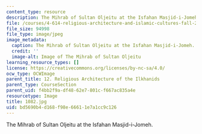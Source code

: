 ```yaml
---
content_type: resource
description: The Mihrab of Sultan Oljeitu at the Isfahan Masjid-i-Jomeh.
file: /courses/4-614-religious-architecture-and-islamic-cultures-fall-2002/bd5690b4d168f98e66611e7a1cc9c126_1082.jpg
file_size: 94998
file_type: image/jpeg
image_metadata:
  caption: The Mihrab of Sultan Oljeitu at the Isfahan Masjid-i-Jomeh.
  credit: ''
  image-alt: Image of The Mihrab of Sultan Oljeitu
learning_resource_types: []
license: https://creativecommons.org/licenses/by-nc-sa/4.0/
ocw_type: OCWImage
parent_title: 12. Religious Architecture of the Ilkhanids
parent_type: CourseSection
parent_uid: f4bb2f9a-df48-62e7-801c-f667ac835a4e
resourcetype: Image
title: 1082.jpg
uid: bd5690b4-d168-f98e-6661-1e7a1cc9c126
---
```

The Mihrab of Sultan Oljeitu at the Isfahan Masjid-i-Jomeh.